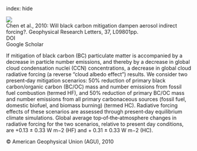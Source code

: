 index: hide

<div class="Citation">
    <div class="Citation-thumb CitationThumb-linked"  data-href="https://doi.org/10.1029/2010gl042886">
      <img src="https://static.claimspace.cloud/climate-study-static/refs/thumbs/7/Chen_et_al_2010-thumb.png" />
    </div>

  <div class="Citation-body">
    <div class="Citation-text">Chen et al., 2010: Will black carbon mitigation dampen aerosol indirect forcing?. <span class="Article-journal">Geophysical Research Letters, </span><span class="Article-volume">37, </span>L09801pp.</div>
    <div class="Citation-links">
      <div class="CitationLink" data-href="https://doi.org/10.1029/2010gl042886">
        <div class="CitationLink-icon CitationLink-Doi"></div>
        <div class="CitationLink-text">DOI</div>
      </div>
      <div class="CitationLink" data-href="https://scholar.google.com/scholar?q=10.1029/2010gl042886">
        <div class="CitationLink-icon CitationLink-Scholar"></div>
        <div class="CitationLink-text">Google Scholar</div>
      </div>
    </div>
  </div>
</div>

If mitigation of black carbon (BC) particulate matter is accompanied by a decrease in particle number emissions, and thereby by a decrease in global cloud condensation nuclei (CCN) concentrations, a decrease in global cloud radiative forcing (a reverse “cloud albedo effect”) results. We consider two present‐day mitigation scenarios: 50% reduction of primary black carbon/organic carbon (BC/OC) mass and number emissions from fossil fuel combustion (termed HF), and 50% reduction of primary BC/OC mass and number emissions from all primary carbonaceous sources (fossil fuel, domestic biofuel, and biomass burning) (termed HC). Radiative forcing effects of these scenarios are assessed through present‐day equilibrium climate simulations. Global average top‐of‐the‐atmosphere changes in radiative forcing for the two scenarios, relative to present day conditions, are +0.13 ± 0.33 W m−2 (HF) and + 0.31 ± 0.33 W m−2 (HC).

<div class="Citation-copy">
&copy; American Geophysical Union (AGU), 2010
</div>